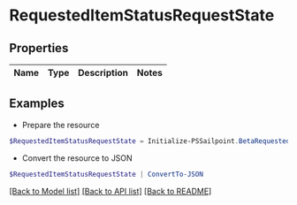# RequestedItemStatusRequestState
## Properties

Name | Type | Description | Notes
------------ | ------------- | ------------- | -------------

## Examples

- Prepare the resource
```powershell
$RequestedItemStatusRequestState = Initialize-PSSailpoint.BetaRequestedItemStatusRequestState 
```

- Convert the resource to JSON
```powershell
$RequestedItemStatusRequestState | ConvertTo-JSON
```

[[Back to Model list]](../README.md#documentation-for-models) [[Back to API list]](../README.md#documentation-for-api-endpoints) [[Back to README]](../README.md)

